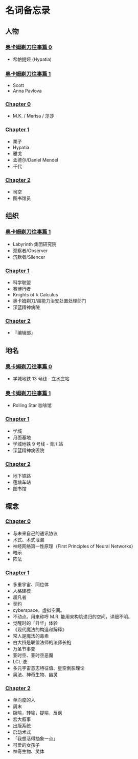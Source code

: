 # 名词备忘录

## 人物

### [奥卡姆剃刀往事篇 0](occam_razor_tale_0.md)

* 希帕提娅 (Hypatia)

### [奥卡姆剃刀往事篇 1](occam_razor_tale_1.md)

* Scott
* Anna Pavlova

### [Chapter 0](chapter_0.md)

* M.K. / Marisa / 莎莎

### [Chapter 1](chapter_1.md)

* 栗子
* Hypatia
* 雅戈
* 孟德尔/Daniel Mendel
* 千代

### [Chapter 2](chapter_2.md)

* 司空
* 图书馆员

## 组织

### [奥卡姆剃刀往事篇 1](occam_razor_tale_1.md)

* Labyrinth 集团研究院
* 观察者/Observer
* 沉默者/Silencer

### [Chapter 1](chapter_1.md)

* 科学联盟
* 赛博行者
* Knights of λ Calculus
* 奥卡姆剃刀/超能力治安处置处理部门
* 深蓝精神病院

### [Chapter 2](chapter_2.md)

* 『编辑部』

## 地名

### [奥卡姆剃刀往事篇 0](occam_razor_tale_0.md)

* 学城地铁 13 号线 - 立水庄站

### [奥卡姆剃刀往事篇 1](occam_razor_tale_1.md)

* Rolling Star 咖啡馆

### [Chapter 1](chapter_1.md)

* 学城
* 月面基地
* 学城地铁 9 号线 - 青川站
* 深蓝精神病医院

### [Chapter 2](chapter_2.md)

* 地下铁路
* 莲塘车站
* 图书馆

## 概念

### [Chapter 0](chapter_0.md)

* 与未来自己的通讯协议
* 术式、术式泄漏
* 神经网络第一性原理（First Principles of Neural Networks）
* 暗示
* 阵法

### [Chapter 1](chapter_1.md)

* 多重宇宙、同位体
* 人格建模
* 超凡者
* 契约
* cyberspace，虚拟空间。
* 不动点。用来称呼 M.R. 能用来构筑递归的空间，详细不明。
* 觉醒时的「升华」体验
* 《现代魔法的构造和解释》
* 常人是魔法的毒素
* 白大褂是联盟法师的法师长袍
* 万圣节事变
* 亚时空、亚时空恶魔
* LCL 液
* 多元宇宙意志特征值、星空倒影理论
* 奥法、神奇生物、幽灵

### [Chapter 2](chapter_2.md)

* 单向度的人
* 周末
* 隐喻，转喻，提喻，反讽
* 宏大叙事
* 出版系统
* 启动术式
* 「我想活得抽象一点」
* 可爱的女孩子
* 神奇生物、灵体
